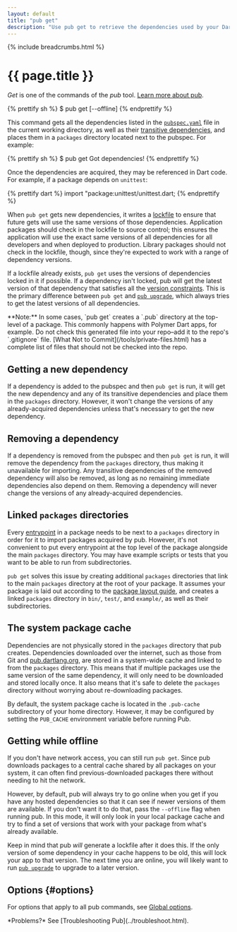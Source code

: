 ```yaml
---
layout: default
title: "pub get"
description: "Use pub get to retrieve the dependencies used by your Dart application."
---
```


{% include breadcrumbs.html %}

# {{ page.title }}

_Get_ is one of the commands of the _pub_ tool.
[Learn more about pub](/tools/pub/).

{% prettify sh %}
$ pub get [--offline]
{% endprettify %}

This command gets all the dependencies listed in the
[`pubspec.yaml`](/tools/pub/pubspec.html) file in the current working
directory, as well as their
[transitive dependencies](/tools/pub/glossary.html#transitive-dependency),
and places them in a `packages` directory located next to the pubspec.
For example:

{% prettify sh %}
$ pub get
Got dependencies!
{% endprettify %}

Once the dependencies are acquired, they may be referenced in Dart code. For
example, if a package depends on `unittest`:

{% prettify dart %}
import "package:unittest/unittest.dart;
{% endprettify %}

When `pub get` gets new dependencies, it writes a
[lockfile](/tools/pub/glossary.html#lockfile) to ensure that future
gets will use the same versions of those dependencies.
Application packages should check in the lockfile to source control;
this ensures the application will use the exact same versions
of all dependencies for all developers and when deployed to production.
Library packages should not check in the lockfile, though, since they're
expected to work with a range of dependency versions.

If a lockfile already exists, `pub get` uses the versions of dependencies
locked in it if possible. If a dependency isn't locked, pub will get the
latest version of that dependency that satisfies all the [version
constraints](/tools/pub/glossary.html#version-constraint).
This is the primary difference
between `pub get` and [`pub upgrade`](pub-upgrade.html), which always tries to
get the latest versions of all dependencies.

<aside class="alert alert-info" markdown="1">
**Note:** In some cases, `pub get` creates a `.pub` directory at
the top-level of a package. This commonly happens with Polymer
Dart apps, for example. Do not check this generated file into
your repo&ndash;add it to the repo's `.gitignore` file.
[What Not to Commit](/tools/private-files.html) has a complete list
of files that should not be checked into the repo.
</aside>

## Getting a new dependency

If a dependency is added to the pubspec and then `pub get` is run, it will
get the new dependency and any of its transitive dependencies and place them in
the `packages` directory. However, it won't change the versions of any
already-acquired dependencies unless that's necessary to get the new
dependency.

## Removing a dependency

If a dependency is removed from the pubspec and then `pub get` is run, it will
remove the dependency from the `packages` directory, thus making it
unavailable for importing. Any transitive dependencies of the removed dependency
will also be removed, as long as no remaining immediate dependencies also depend
on them. Removing a dependency will never change the versions of any
already-acquired dependencies.

## Linked `packages` directories

Every [entrypoint](/tools/pub/glossary.html#entrypoint) in a package
needs to be next to a `packages` directory in order for it to import
packages acquired by pub.
However, it's not convenient to put every entrypoint at the top level of the
package alongside the main `packages` directory. You may have example scripts or
tests that you want to be able to run from subdirectories.

`pub get` solves this issue by creating additional `packages` directories
that link to the main `packages` directory at the root of your package. It
assumes your package is laid out according to the [package layout
guide](/tools/pub/package-layout.html), and creates a linked `packages`
directory in `bin/`, `test/`, and `example/`, as well as their subdirectories.

## The system package cache

Dependencies are not physically stored in the `packages` directory that pub
creates. Dependencies downloaded over the internet, such as those from Git and
[pub.dartlang.org](http://pub.dartlang.org), are stored in a system-wide cache
and linked to from the `packages` directory. This means that if multiple
packages use the same version of the same dependency, it will only need to be
downloaded and stored locally once. It also means that it's safe to delete the
`packages` directory without worrying about re-downloading packages.

By default, the system package cache is located in the `.pub-cache` subdirectory
of your home directory. However, it may be configured by setting the `PUB_CACHE`
environment variable before running Pub.

## Getting while offline

If you don't have network access, you can still run `pub get`. Since pub
downloads packages to a central cache shared by all packages on your system, it
can often find previous-downloaded packages there without needing to hit the
network.

However, by default, pub will always try to go online when you get if you
have any hosted dependencies so that it can see if newer versions of them are
available. If you don't want it to do that, pass the `--offline` flag when
running pub. In this mode, it will only look in your local package cache and
try to find a set of versions that work with your package from what's already
available.

Keep in mind that pub *will* generate a lockfile after it does this. If the
only version of some dependency in your cache happens to be old, this will lock
your app to that version. The next time you are online, you will likely want to
run [`pub upgrade`](pub-upgrade.html) to upgrade to a later version.

## Options {#options}

For options that apply to all pub commands, see
[Global options](/tools/pub/cmd/#global-options).

<aside class="alert alert-info" markdown="1">
*Problems?*
See [Troubleshooting Pub](../troubleshoot.html).
</aside>
